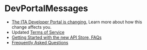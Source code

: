 # DevPortalMessages

* [The ITA Developer Portal is changing.](https://internationaltradeadministration.github.io/DevPortalMessages/DevPortalUpgrade.html) Learn more about how this change affects you.
* Updated [Terms of Service](https://internationaltradeadministration.github.io/DevPortalMessages/tos.html)
* [Getting Started with the new API Store, FAQs](https://internationaltradeadministration.github.io/DevPortalMessages/GettingStarted_NewAPIStore)
* [Frequently Asked Questions](https://internationaltradeadministration.github.io/DevPortalMessages/FAQs)
